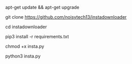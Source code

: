 
apt-get update && apt-get upgrade 

git clone https://github.com/noisytech13/instadownloader 

cd instadownloader

pip3 install -r requirements.txt 

chmod +x insta.py 

python3 insta.py




